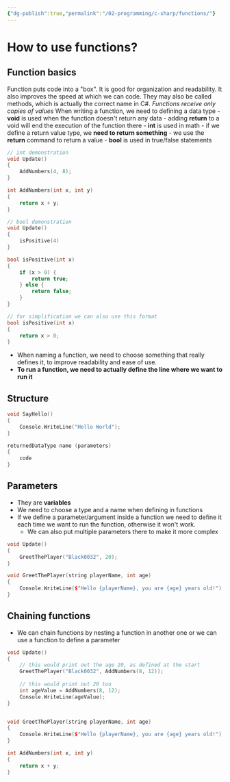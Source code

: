 ```yaml
---
{"dg-publish":true,"permalink":"/02-programming/c-sharp/functions/"}
---
```


# How to use functions?

## Function basics

Function puts code into a "box". It is good for organization and readability. It also improves the speed at which we can code. They may also be called methods, which is actually the correct name in C#. *Functions receive only copies of values*
When writing a function, we need to defining a data type
	- **void** is used when the function doesn't return any data
		- adding **return** to a void will end the execution of the function there
	- **int** is used in math
		- if we define a return value type, we **need to return something**
		- we use the **return** command to return a value
	- **bool** is used in true/false statements

```CPP
// int demonstration
void Update()
{
	AddNumbers(4, 8);
}

int AddNumbers(int x, int y)
{
	return x + y;
}
```

```CPP
// bool demonstration
void Update()
{
	isPositive(4)
}

bool isPositive(int x)
{
	if (x > 0) {
		return true;
	} else {
		return false;
	}
}

// for simplification we can also use this format
bool isPositive(int x)
{
	return x > 0;
}
```

- When naming a function, we need to choose something that really defines it, to improve readability and ease of use.
- **To run a function, we need to actually define the line where we want to run it**

## Structure

```CPP
void SayHello()
{
	Console.WriteLine("Hello World");
}

returnedDataType name (parameters)
{
	code
}
```

## Parameters
- They are **variables**
- We need to choose a type and a name when defining in functions
- If we define a parameter/argument inside a function we need to define it each time we want to run the function, otherwise it won't work.
	- We can also put multiple parameters there to make it more complex

```CPP
void Update()
{
	GreetThePlayer("Black0032", 20);
}

void GreetThePlayer(string playerName, int age)
{
	Console.WriteLine($"Hello {playerName}, you are {age} years old!");
}
```

## Chaining functions
- We can chain functions by nesting a function in another one or we can use a function to define a parameter

```CPP
void Update()
{
	// this would print out the age 20, as defined at the start
	GreetThePlayer("Black0032", AddNumbers(8, 12));
	
	// this would print out 20 too
	int ageValue = AddNumbers(8, 12);
	Console.WriteLine(ageValue);
}


void GreetThePlayer(string playerName, int age)
{
	Console.WriteLine($"Hello {playerName}, you are {age} years old!");
}

int AddNumbers(int x, int y)
{
	return x + y;
}
```